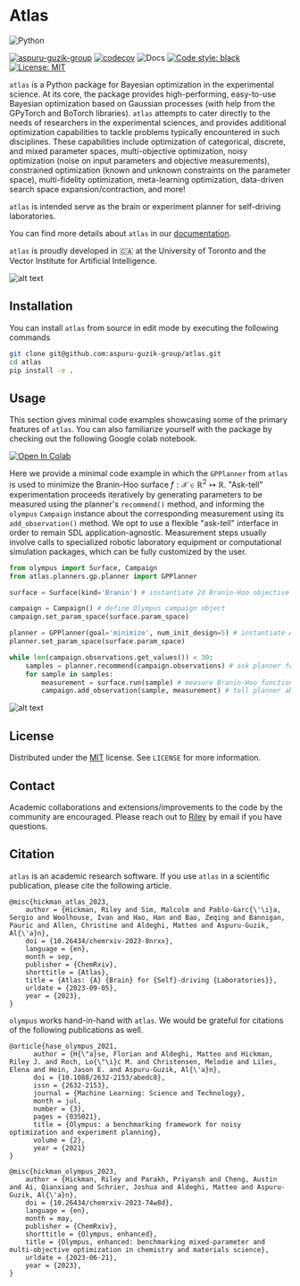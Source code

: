# Atlas

![Python](https://img.shields.io/badge/python-3670A0?style=for-the-badge&logo=python&logoColor=ffdd54)

[![aspuru-guzik-group](https://circleci.com/gh/aspuru-guzik-group/atlas.svg?style=shield)](https://app.circleci.com/pipelines/github/aspuru-guzik-group/atlas)
[![codecov](https://codecov.io/gh/aspuru-guzik-group/atlas/branch/main/graph/badge.svg?token=1Z8FA25WVO)](https://codecov.io/gh/aspuru-guzik-group/atlas)
![Docs](https://readthedocs.org/projects/matter-atlas/badge/?version=latest&style=flat-default)
[![Code style: black](https://img.shields.io/badge/code%20style-black-000000.svg)](https://github.com/psf/black)
[![License: MIT](https://img.shields.io/badge/License-MIT-yellow.svg)](https://opensource.org/licenses/MIT)


`atlas` is a Python package for Bayesian optimization in the experimental science. At its core, the package provides high-performing, easy-to-use Bayesian optimization based
on Gaussian processes (with help from the GPyTorch and BoTorch libraries). `atlas` attempts to cater directly to the needs of researchers in the experimental sciences,
and provides additional optimization capabilities to tackle problems typically encountered in such disciplines. These capabilities include optimization of categorical, discrete, and mixed parameter
spaces, multi-objective optimization, noisy optimization (noise on input parameters and objective measurements), constrained optimization (known and unknown constraints on the parameter space), multi-fidelity
optimization, meta-learning optimization, data-driven search space expansion/contraction, and more!

`atlas` is intended serve as the brain or experiment planner for self-driving laboratories.

You can find more details about `atlas` in our [documentation](https://matter-atlas.readthedocs.io/en/latest/). 


`atlas` is proudly developed in 🇨🇦 at the University of Toronto and the Vector Institute for Artificial Intelligence.


![alt text](https://github.com/aspuru-guzik-group/atlas/blob/main/static/atlas_logo.png)

## Installation


You can install `atlas` from source in edit mode by executing the following commands

```bash
git clone git@github.com:aspuru-guzik-group/atlas.git
cd atlas
pip install -e .
```

## Usage

This section gives minimal code examples showcasing some of the primary features of `atlas`.
You can also familiarize yourself with the package by checking out the following Google colab
notebook.

[![Open In Colab](https://colab.research.google.com/assets/colab-badge.svg)](https://colab.research.google.com/github/aspuru-guzik-group/atlas/blob/main/atlas_get_started.ipynb)


Here we provide a minimal code example in which the `GPPlanner` from `atlas` is used to minimize the Branin-Hoo surface $f : \mathcal{X} \in \mathbb{R}^2 \mapsto \mathbb{R}$. "Ask-tell" experimentation proceeds iteratively by generating parameters to be measured using the planner's `recommend()` method, and informing the `olympus` `Campaign` instance about the corresponding measurement using its `add_observation()` method. We opt to use a flexible "ask-tell" interface in order to remain SDL application-agnostic. Measurement steps usually involve calls to specialized robotic laboratory equipment or computational simulation packages, which can be fully customized by the user.

```python
from olympus import Surface, Campaign
from atlas.planners.gp.planner import GPPlanner

surface = Surface(kind='Branin') # instantiate 2d Branin-Hoo objective function

campaign = Campaign() # define Olympus campaign object 
campaign.set_param_space(surface.param_space)

planner = GPPlanner(goal='minimize', num_init_design=5) # instantiate Atlas planner 
planner.set_param_space(surface.param_space)

while len(campaign.observations.get_values()) < 30:
    samples = planner.recommend(campaign.observations) # ask planner for batch of parameters 
    for sample in samples:
        measurement = surface.run(sample) # measure Branin-Hoo function
        campaign.add_observation(sample, measurement) # tell planner about most recent observation
```

![alt text](https://github.com/aspuru-guzik-group/atlas/blob/main/static/2d_branin_minimal_code.png)


## License

Distributed under the [MIT](https://choosealicense.com/licenses/mit/)
 license. See `LICENSE` for more information.

## Contact

Academic collaborations and extensions/improvements to the code by the community
are encouraged. Please reach out to [Riley](riley.hickman@mail.utoronto.ca) by email if you have questions.

## Citation

`atlas` is an academic research software. If you use `atlas` in a scientific publication, please cite the following article.

```
@misc{hickman_atlas_2023,
	author = {Hickman, Riley and Sim, Malcolm and Pablo-Garc{\'\i}a, Sergio and Woolhouse, Ivan and Hao, Han and Bao, Zeqing and Bannigan, Pauric and Allen, Christine and Aldeghi, Matteo and Aspuru-Guzik, Al{\'a}n},
	doi = {10.26434/chemrxiv-2023-8nrxx},
	language = {en},
	month = sep,
	publisher = {ChemRxiv},
	shorttitle = {Atlas},
	title = {Atlas: {A} {Brain} for {Self}-driving {Laboratories}},
	urldate = {2023-09-05},
	year = {2023},
}
```

`olympus` works hand-in-hand with `atlas`. We would be grateful for citations of the following publications as well. 

```
@article{hase_olympus_2021,
      author = {H{\"a}se, Florian and Aldeghi, Matteo and Hickman, Riley J. and Roch, Lo{\"\i}c M. and Christensen, Melodie and Liles, Elena and Hein, Jason E. and Aspuru-Guzik, Al{\'a}n},
      doi = {10.1088/2632-2153/abedc8},
      issn = {2632-2153},
      journal = {Machine Learning: Science and Technology},
      month = jul,
      number = {3},
      pages = {035021},
      title = {Olympus: a benchmarking framework for noisy optimization and experiment planning},
      volume = {2},
      year = {2021}
}

@misc{hickman_olympus_2023,
	author = {Hickman, Riley and Parakh, Priyansh and Cheng, Austin and Ai, Qianxiang and Schrier, Joshua and Aldeghi, Matteo and Aspuru-Guzik, Al{\'a}n},
	doi = {10.26434/chemrxiv-2023-74w8d},
	language = {en},
	month = may,
	publisher = {ChemRxiv},
	shorttitle = {Olympus, enhanced},
	title = {Olympus, enhanced: benchmarking mixed-parameter and multi-objective optimization in chemistry and materials science},
	urldate = {2023-06-21},
	year = {2023},
}
```
